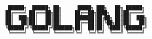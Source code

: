 <pre>
 ██████╗  ██████╗ ██╗      █████╗ ███╗   ██╗ ██████╗
██╔════╝ ██╔═══██╗██║     ██╔══██╗████╗  ██║██╔════╝ 
██║  ███╗██║   ██║██║     ███████║██╔██╗ ██║██║  ███╗
██║   ██║██║   ██║██║     ██╔══██║██║╚██╗██║██║   ██║
╚██████╔╝╚██████╔╝███████╗██║  ██║██║ ╚████║╚██████╔╝
 ╚═════╝  ╚═════╝ ╚══════╝╚═╝  ╚═╝╚═╝  ╚═══╝ ╚═════╝
 </pre>
